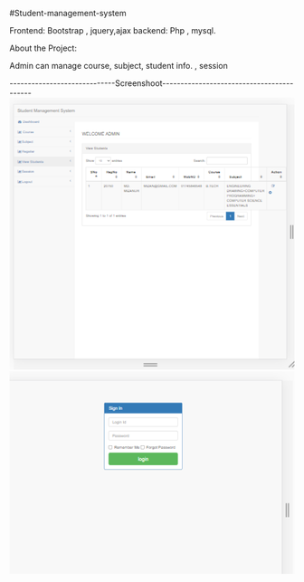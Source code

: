 #Student-management-system 

Frontend: Bootstrap , jquery,ajax
backend: Php , mysql.

About the Project:

Admin can manage course, subject, student info. , session

-----------------------------Screenshoot------------------------------------------
<img src="photos/Capture.PNG"/>
<img src="photos/Capture2.PNG"/>
